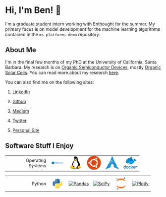 # Hi, I'm Ben! 👋

I'm a graduate student intern working with Enthought for the summer. My primary focus is on model development for the machine learning algorithms contained in the `ms-platforms-demo` repository.

## About Me

I'm in the final few months of my PhD at the University of California, Santa Barbara. My research is on [Organic Semiconductor Devices](https://en.wikipedia.org/wiki/Organic_electronics), mostly [Organic Solar Cells](https://en.wikipedia.org/wiki/Organic_solar_cell). You can read more about my research [here](https://scholar.google.com/citations?user=lAqY7oIAAAAJ&hl=en).

You can also find me on the following sites:

1. [LinkedIn](https://linkedin.com/in/benluginbuhl/)

2. [Github](https://github.com/bluginbuhl)

3. [Medium](https://ben-luginbuhl.medium.com)

4. [Twitter](https://twitter.com/ben_chem928)

5. [Personal Site](https://benluginbuhl.com)


## Software Stuff I Enjoy

<table>
        <tbody>
            <tr>
                <td style="text-align: right" width=125px>Operating Systems</td>
                <td style="text-align: center">
                    <a href="#"><img align="center" title="Windows" alt="Windows"
                            height="45px"
                            src="https://raw.githubusercontent.com/github/explore/80688e429a7d4ef2fca1e82350fe8e3517d3494d/topics/windows/windows.png"
                            /></a>
                </td>
                <td style="text-align: center">
                    <a href="#"><img align="center" title="Linux" alt="Linux"
                            height="45px"
                            src="https://raw.githubusercontent.com/github/explore/80688e429a7d4ef2fca1e82350fe8e3517d3494d/topics/linux/linux.png"
                            /></a>
                </td>
                <td style="text-align: center">
                    <a href="#"><img align="center" title="Ubuntu" alt="Ubuntu"
                            height="45px"
                            src="https://raw.githubusercontent.com/github/explore/80688e429a7d4ef2fca1e82350fe8e3517d3494d/topics/ubuntu/ubuntu.png"
                            /></a>
                </td>
                <td style="text-align: center">
                    <a href="#"><img align="center" title="Arch Linux" alt="Arch
                            Linux" height="45px"
                            src="https://raw.githubusercontent.com/github/explore/7b8474be525e3f210d3c8d60a32beca4bfc2895b/topics/archlinux/archlinux.png"
                            /></a>
                </td>
                <td style="text-align: center">
                    <a href="#"><img align="center" title="Docker" alt="Docker"
                            height="45px"
                            src="https://raw.githubusercontent.com/github/explore/7b8474be525e3f210d3c8d60a32beca4bfc2895b/topics/docker/docker.png"
                            /></a>
                </td>
            </tr>
        </tbody>
    </table>

<table>
        <tbody>
            <tr>
                <td style="text-align: right" width=125px>Python</td>
                <td style="text-align: center">
                    <a href="#"><img align="center" title="Python" alt="Python"
                            height="45px"
                            src="https://raw.githubusercontent.com/github/explore/80688e429a7d4ef2fca1e82350fe8e3517d3494d/topics/python/python.png"
                            /></a>
                </td>
                <td style="text-align: center">
                    <a href="#"><img align="center" title="Pandas" alt="Pandas"
                            height="45px"
                            src="https://pandas.pydata.org/static/img/pandas_white.svg"
                            /></a>
                </td>
                <td style="text-align: center">
                    <a href="#"><img align="center" title="SciPy" alt="SciPy"
                            height="45px"
                            src="https://scipy.in/static/website/bootstrap-css/assets/images/backgrounds/SciPy_logo.png"
                            /></a>
                </td>
                <td style="text-align: center">
                    <a href="#"><img align="center" title="Jupyter" alt="Jupyter" height="45px"
                            src="https://raw.githubusercontent.com/github/explore/80688e429a7d4ef2fca1e82350fe8e3517d3494d/topics/jupyter-notebook/jupyter-notebook.png"
                            /></a>
                </td>
                <td style="text-align: center">
                    <a href="#"><img align="center" title="Plotly" alt="Plotly"
                            height="45px"
                            src="https://plotly-marketing-website.cdn.prismic.io/plotly-marketing-website/0d65c472-28ed-486c-b592-ee292f99bae6_plotly+logo_pride_dark-03+1.svg"
                            /></a>
                </td>
            </tr>
        </tbody>
</table>